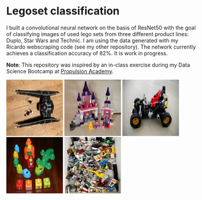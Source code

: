 # Legoset classification

I built a convolutional neural network on the basis of ResNet50 with the goal of classifying images of used lego sets from three different product lines: Duplo, Star Wars and Technic. I am using the data generated with my Ricardo webscraping code (see my other repository). The network currently achieves a classification accuracy of 82%. It is work in progress.

**Note**: This repository was inspired by an in-class exercise during my Data Science Bootcamp at [Propulsion Academy](https://propulsion.academy/).

<img src="7_legosets.jpg" alt="alt text" width="150" height="150">  <img src="392_legosets.jpg" alt="alt text" width="150" height="150">  <img src="889_legosets.jpg" alt="alt text" width="150" height="150">  <img src="711_legosets.jpg" alt="alt text" width="150" height="150">  <img src="280_legosets.jpg" alt="alt text" width="150" height="150">
